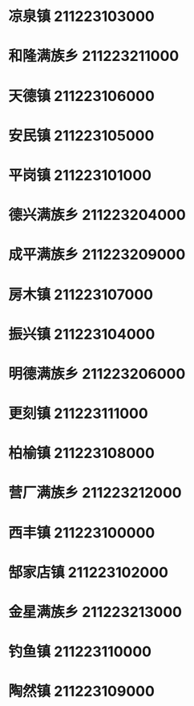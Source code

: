 # 凉泉镇 211223103000
# 和隆满族乡 211223211000
# 天德镇 211223106000
# 安民镇 211223105000
# 平岗镇 211223101000
# 德兴满族乡 211223204000
# 成平满族乡 211223209000
# 房木镇 211223107000
# 振兴镇 211223104000
# 明德满族乡 211223206000
# 更刻镇 211223111000
# 柏榆镇 211223108000
# 营厂满族乡 211223212000
# 西丰镇 211223100000
# 郜家店镇 211223102000
# 金星满族乡 211223213000
# 钓鱼镇 211223110000
# 陶然镇 211223109000
